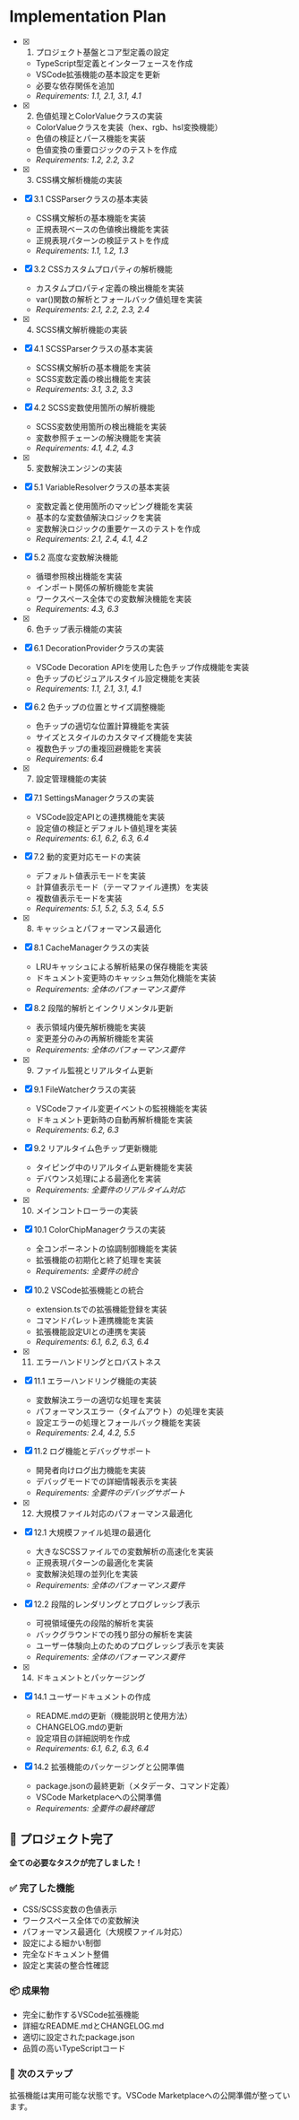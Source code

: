 # Implementation Plan

- [x] 1. プロジェクト基盤とコア型定義の設定



  - TypeScript型定義とインターフェースを作成
  - VSCode拡張機能の基本設定を更新
  - 必要な依存関係を追加
  - _Requirements: 1.1, 2.1, 3.1, 4.1_

- [x] 2. 色値処理とColorValueクラスの実装



  - ColorValueクラスを実装（hex、rgb、hsl変換機能）
  - 色値の検証とパース機能を実装
  - 色値変換の重要ロジックのテストを作成
  - _Requirements: 1.2, 2.2, 3.2_

- [x] 3. CSS構文解析機能の実装
- [x] 3.1 CSSParserクラスの基本実装




  - CSS構文解析の基本機能を実装
  - 正規表現ベースの色値検出機能を実装
  - 正規表現パターンの検証テストを作成
  - _Requirements: 1.1, 1.2, 1.3_

- [x] 3.2 CSSカスタムプロパティの解析機能



  - カスタムプロパティ定義の検出機能を実装
  - var()関数の解析とフォールバック値処理を実装
  - _Requirements: 2.1, 2.2, 2.3, 2.4_

- [x] 4. SCSS構文解析機能の実装



- [x] 4.1 SCSSParserクラスの基本実装



  - SCSS構文解析の基本機能を実装
  - SCSS変数定義の検出機能を実装
  - _Requirements: 3.1, 3.2, 3.3_

- [x] 4.2 SCSS変数使用箇所の解析機能



  - SCSS変数使用箇所の検出機能を実装
  - 変数参照チェーンの解決機能を実装
  - _Requirements: 4.1, 4.2, 4.3_

- [x] 5. 変数解決エンジンの実装
- [x] 5.1 VariableResolverクラスの基本実装



  - 変数定義と使用箇所のマッピング機能を実装
  - 基本的な変数値解決ロジックを実装
  - 変数解決ロジックの重要ケースのテストを作成
  - _Requirements: 2.1, 2.4, 4.1, 4.2_

- [x] 5.2 高度な変数解決機能



  - 循環参照検出機能を実装
  - インポート関係の解析機能を実装
  - ワークスペース全体での変数解決機能を実装
  - _Requirements: 4.3, 6.3_

- [x] 6. 色チップ表示機能の実装
- [x] 6.1 DecorationProviderクラスの実装





  - VSCode Decoration APIを使用した色チップ作成機能を実装
  - 色チップのビジュアルスタイル設定機能を実装
  - _Requirements: 1.1, 2.1, 3.1, 4.1_

- [x] 6.2 色チップの位置とサイズ調整機能


  - 色チップの適切な位置計算機能を実装
  - サイズとスタイルのカスタマイズ機能を実装
  - 複数色チップの重複回避機能を実装
  - _Requirements: 6.4_

- [x] 7. 設定管理機能の実装
- [x] 7.1 SettingsManagerクラスの実装


  - VSCode設定APIとの連携機能を実装
  - 設定値の検証とデフォルト値処理を実装
  - _Requirements: 6.1, 6.2, 6.3, 6.4_

- [x] 7.2 動的変更対応モードの実装



  - デフォルト値表示モードを実装
  - 計算値表示モード（テーマファイル連携）を実装
  - 複数値表示モードを実装
  - _Requirements: 5.1, 5.2, 5.3, 5.4, 5.5_

- [x] 8. キャッシュとパフォーマンス最適化
- [x] 8.1 CacheManagerクラスの実装



  - LRUキャッシュによる解析結果の保存機能を実装
  - ドキュメント変更時のキャッシュ無効化機能を実装
  - _Requirements: 全体のパフォーマンス要件_

- [x] 8.2 段階的解析とインクリメンタル更新



  - 表示領域内優先解析機能を実装
  - 変更差分のみの再解析機能を実装
  - _Requirements: 全体のパフォーマンス要件_

- [x] 9. ファイル監視とリアルタイム更新
- [x] 9.1 FileWatcherクラスの実装



  - VSCodeファイル変更イベントの監視機能を実装
  - ドキュメント更新時の自動再解析機能を実装
  - _Requirements: 6.2, 6.3_

- [x] 9.2 リアルタイム色チップ更新機能



  - タイピング中のリアルタイム更新機能を実装
  - デバウンス処理による最適化を実装
  - _Requirements: 全要件のリアルタイム対応_

- [x] 10. メインコントローラーの実装
- [x] 10.1 ColorChipManagerクラスの実装



  - 全コンポーネントの協調制御機能を実装
  - 拡張機能の初期化と終了処理を実装
  - _Requirements: 全要件の統合_

- [x] 10.2 VSCode拡張機能との統合







  - extension.tsでの拡張機能登録を実装
  - コマンドパレット連携機能を実装
  - 拡張機能設定UIとの連携を実装
  - _Requirements: 6.1, 6.2, 6.3, 6.4_

- [x] 11. エラーハンドリングとロバストネス
- [x] 11.1 エラーハンドリング機能の実装



  - 変数解決エラーの適切な処理を実装
  - パフォーマンスエラー（タイムアウト）の処理を実装
  - 設定エラーの処理とフォールバック機能を実装
  - _Requirements: 2.4, 4.2, 5.5_

- [x] 11.2 ログ機能とデバッグサポート










  - 開発者向けログ出力機能を実装
  - デバッグモードでの詳細情報表示を実装
  - _Requirements: 全要件のデバッグサポート_

- [x] 12. 大規模ファイル対応のパフォーマンス最適化
- [x] 12.1 大規模ファイル処理の最適化
  - 大きなSCSSファイルでの変数解析の高速化を実装
  - 正規表現パターンの最適化を実装
  - 変数解決処理の並列化を実装
  - _Requirements: 全体のパフォーマンス要件_

- [x] 12.2 段階的レンダリングとプログレッシブ表示
  - 可視領域優先の段階的解析を実装
  - バックグラウンドでの残り部分の解析を実装
  - ユーザー体験向上のためのプログレッシブ表示を実装
  - _Requirements: 全体のパフォーマンス要件_



- [x] 14. ドキュメントとパッケージング
- [x] 14.1 ユーザードキュメントの作成
  - README.mdの更新（機能説明と使用方法）
  - CHANGELOG.mdの更新
  - 設定項目の詳細説明を作成
  - _Requirements: 6.1, 6.2, 6.3, 6.4_

- [x] 14.2 拡張機能のパッケージングと公開準備
  - package.jsonの最終更新（メタデータ、コマンド定義）
  - VSCode Marketplaceへの公開準備
  - _Requirements: 全要件の最終確認_

## 🎉 プロジェクト完了

**全ての必要なタスクが完了しました！**

### ✅ 完了した機能
- CSS/SCSS変数の色値表示
- ワークスペース全体での変数解決
- パフォーマンス最適化（大規模ファイル対応）
- 設定による細かい制御
- 完全なドキュメント整備
- 設定と実装の整合性確認

### 📦 成果物
- 完全に動作するVSCode拡張機能
- 詳細なREADME.mdとCHANGELOG.md
- 適切に設定されたpackage.json
- 品質の高いTypeScriptコード

### 🚀 次のステップ
拡張機能は実用可能な状態です。VSCode Marketplaceへの公開準備が整っています。
